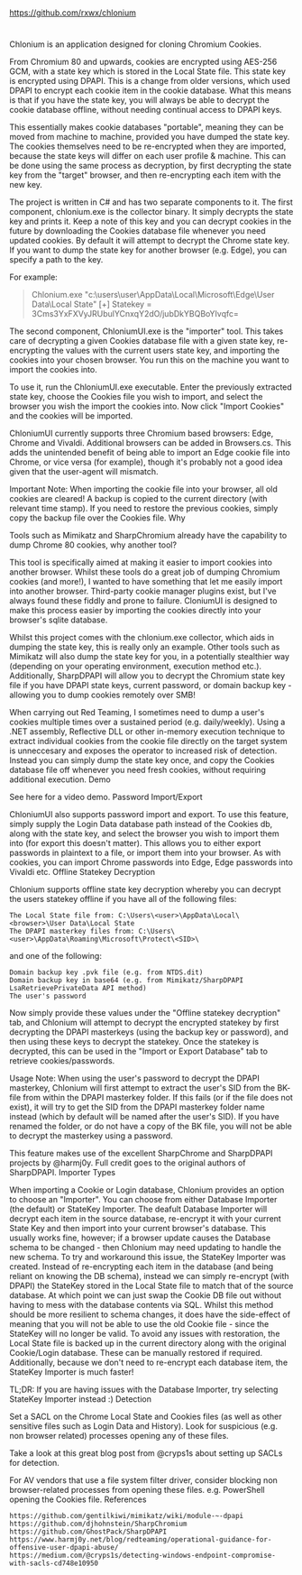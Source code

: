 
##
#
https://github.com/rxwx/chlonium
#
##

Chlonium is an application designed for cloning Chromium Cookies.

From Chromium 80 and upwards, cookies are encrypted using AES-256 GCM, with a state key which is stored in the Local State file. This state key is encrypted using DPAPI. This is a change from older versions, which used DPAPI to encrypt each cookie item in the cookie database. What this means is that if you have the state key, you will always be able to decrypt the cookie database offline, without needing continual access to DPAPI keys.

This essentially makes cookie databases "portable", meaning they can be moved from machine to machine, provided you have dumped the state key. The cookies themselves need to be re-encrypted when they are imported, because the state keys will differ on each user profile & machine. This can be done using the same process as decryption, by first decrypting the state key from the "target" browser, and then re-encrypting each item with the new key.

The project is written in C# and has two separate components to it. The first component, chlonium.exe is the collector binary. It simply decrypts the state key and prints it. Keep a note of this key and you can decrypt cookies in the future by downloading the Cookies database file whenever you need updated cookies. By default it will attempt to decrypt the Chrome state key. If you want to dump the state key for another browser (e.g. Edge), you can specify a path to the key.

For example:

> Chlonium.exe "c:\users\user\AppData\Local\Microsoft\Edge\User Data\Local State"
[+] Statekey = 3Cms3YxFXVyJRUbulYCnxqY2dO/jubDkYBQBoYIvqfc=

The second component, ChloniumUI.exe is the "importer" tool. This takes care of decrypting a given Cookies database file with a given state key, re-encrypting the values with the current users state key, and importing the cookies into your chosen browser. You run this on the machine you want to import the cookies into.

To use it, run the ChloniumUI.exe executable. Enter the previously extracted state key, choose the Cookies file you wish to import, and select the browser you wish the import the cookies into. Now click "Import Cookies" and the cookies will be imported.

ChloniumUI currently supports three Chromium based browsers: Edge, Chrome and Vivaldi. Additional browsers can be added in Browsers.cs. This adds the unintended benefit of being able to import an Edge cookie file into Chrome, or vice versa (for example), though it's probably not a good idea given that the user-agent will mismatch.

Important Note: When importing the cookie file into your browser, all old cookies are cleared! A backup is copied to the current directory (with relevant time stamp). If you need to restore the previous cookies, simply copy the backup file over the Cookies file.
Why

Tools such as Mimikatz and SharpChromium already have the capability to dump Chrome 80 cookies, why another tool?

This tool is specifically aimed at making it easier to import cookies into another browser. Whilst these tools do a great job of dumping Chromium cookies (and more!), I wanted to have something that let me easily import into another browser. Third-party cookie manager plugins exist, but I've always found these fiddly and prone to failure. CloniumUI is designed to make this process easier by importing the cookies directly into your browser's sqlite database.

Whilst this project comes with the chlonium.exe collector, which aids in dumping the state key, this is really only an example. Other tools such as Mimikatz will also dump the state key for you, in a potentially stealthier way (depending on your operating environment, execution method etc.). Additionally, SharpDPAPI will allow you to decrypt the Chromium state key file if you have DPAPI state keys, current password, or domain backup key - allowing you to dump cookies remotely over SMB!

When carrying out Red Teaming, I sometimes need to dump a user's cookies multiple times over a sustained period (e.g. daily/weekly). Using a .NET assembly, Reflective DLL or other in-memory execution technique to extract individual cookies from the cookie file directly on the target system is unneccesary and exposes the operator to increased risk of detection. Instead you can simply dump the state key once, and copy the Cookies database file off whenever you need fresh cookies, without requiring additional execution.
Demo

See here for a video demo.
Password Import/Export

ChloniumUI also supports password import and export. To use this feature, simply supply the Login Data database path instead of the Cookies db, along with the state key, and select the browser you wish to import them into (for export this doesn't matter). This allows you to either export passwords in plaintext to a file, or import them into your browser. As with cookies, you can import Chrome passwords into Edge, Edge passwords into Vivaldi etc.
Offline Statekey Decryption

Chlonium supports offline state key decryption whereby you can decrypt the users statekey offline if you have all of the following files:

    The Local State file from: C:\Users\<user>\AppData\Local\<browser>\User Data\Local State
    The DPAPI masterkey files from: C:\Users\<user>\AppData\Roaming\Microsoft\Protect\<SID>\

and one of the following:

    Domain backup key .pvk file (e.g. from NTDS.dit)
    Domain backup key in base64 (e.g. from Mimikatz/SharpDPAPI LsaRetrievePrivateData API method)
    The user's password

Now simply provide these values under the "Offline statekey decryption" tab, and Chlonium will attempt to decrypt the encrypted statekey by first decrypting the DPAPI masterkeys (using the backup key or password), and then using these keys to decrypt the statekey. Once the statekey is decrypted, this can be used in the "Import or Export Database" tab to retrieve cookies/passwords.

Usage Note: When using the user's password to decrypt the DPAPI masterkey, Chlonium will first attempt to extract the user's SID from the BK-<NETBIOSDOMAINNAME> file from within the DPAPI masterkey folder. If this fails (or if the file does not exist), it will try to get the SID from the DPAPI masterkey folder name instead (which by default will be named after the user's SID). If you have renamed the folder, or do not have a copy of the BK file, you will not be able to decrypt the masterkey using a password.

This feature makes use of the excellent SharpChrome and SharpDPAPI projects by @harmj0y. Full credit goes to the original authors of SharpDPAPI.
Importer Types

When importing a Cookie or Login database, Chlonium provides an option to choose an "Importer". You can choose from either Database Importer (the default) or StateKey Importer. The deafult Database Importer will decrypt each item in the source database, re-encrypt it with your current State Key and then import into your current browser's database. This usually works fine, however; if a browser update causes the Database schema to be changed - then Chlonium may need updating to handle the new schema. To try and workaround this issue, the StateKey Importer was created. Instead of re-encrypting each item in the database (and being reliant on knowing the DB schema), instead we can simply re-encrypt (with DPAPI) the StateKey stored in the Local State file to match that of the source database. At which point we can just swap the Cookie DB file out without having to mess with the database contents via SQL. Whilst this method should be more resilient to schema changes, it does have the side-effect of meaning that you will not be able to use the old Cookie file - since the StateKey will no longer be valid. To avoid any issues with restoration, the Local State file is backed up in the current directory along with the original Cookie/Login database. These can be manually restored if required. Additionally, because we don't need to re-encrypt each database item, the StateKey Importer is much faster!

TL;DR: If you are having issues with the Database Importer, try selecting StateKey Importer instead :)
Detection

Set a SACL on the Chrome Local State and Cookies files (as well as other sensitive files such as Login Data and History). Look for suspicious (e.g. non browser related) processes opening any of these files.

Take a look at this great blog post from @cryps1s about setting up SACLs for detection.

For AV vendors that use a file system filter driver, consider blocking non browser-related processes from opening these files. e.g. PowerShell opening the Cookies file.
References

    https://github.com/gentilkiwi/mimikatz/wiki/module-~-dpapi
    https://github.com/djhohnstein/SharpChromium
    https://github.com/GhostPack/SharpDPAPI
    https://www.harmj0y.net/blog/redteaming/operational-guidance-for-offensive-user-dpapi-abuse/
    https://medium.com/@cryps1s/detecting-windows-endpoint-compromise-with-sacls-cd748e10950
